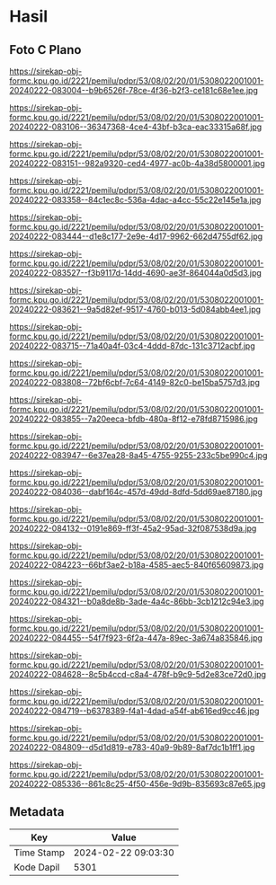 # Hasil

## Foto C Plano

https://sirekap-obj-formc.kpu.go.id/2221/pemilu/pdpr/53/08/02/20/01/5308022001001-20240222-083004--b9b6526f-78ce-4f36-b2f3-ce181c68e1ee.jpg

https://sirekap-obj-formc.kpu.go.id/2221/pemilu/pdpr/53/08/02/20/01/5308022001001-20240222-083106--36347368-4ce4-43bf-b3ca-eac33315a68f.jpg

https://sirekap-obj-formc.kpu.go.id/2221/pemilu/pdpr/53/08/02/20/01/5308022001001-20240222-083151--982a9320-ced4-4977-ac0b-4a38d5800001.jpg

https://sirekap-obj-formc.kpu.go.id/2221/pemilu/pdpr/53/08/02/20/01/5308022001001-20240222-083358--84c1ec8c-536a-4dac-a4cc-55c22e145e1a.jpg

https://sirekap-obj-formc.kpu.go.id/2221/pemilu/pdpr/53/08/02/20/01/5308022001001-20240222-083444--d1e8c177-2e9e-4d17-9962-662d4755df62.jpg

https://sirekap-obj-formc.kpu.go.id/2221/pemilu/pdpr/53/08/02/20/01/5308022001001-20240222-083527--f3b9117d-14dd-4690-ae3f-864044a0d5d3.jpg

https://sirekap-obj-formc.kpu.go.id/2221/pemilu/pdpr/53/08/02/20/01/5308022001001-20240222-083621--9a5d82ef-9517-4760-b013-5d084abb4ee1.jpg

https://sirekap-obj-formc.kpu.go.id/2221/pemilu/pdpr/53/08/02/20/01/5308022001001-20240222-083715--71a40a4f-03c4-4ddd-87dc-131c3712acbf.jpg

https://sirekap-obj-formc.kpu.go.id/2221/pemilu/pdpr/53/08/02/20/01/5308022001001-20240222-083808--72bf6cbf-7c64-4149-82c0-be15ba5757d3.jpg

https://sirekap-obj-formc.kpu.go.id/2221/pemilu/pdpr/53/08/02/20/01/5308022001001-20240222-083855--7a20eeca-bfdb-480a-8f12-e78fd8715986.jpg

https://sirekap-obj-formc.kpu.go.id/2221/pemilu/pdpr/53/08/02/20/01/5308022001001-20240222-083947--6e37ea28-8a45-4755-9255-233c5be990c4.jpg

https://sirekap-obj-formc.kpu.go.id/2221/pemilu/pdpr/53/08/02/20/01/5308022001001-20240222-084036--dabf164c-457d-49dd-8dfd-5dd69ae87180.jpg

https://sirekap-obj-formc.kpu.go.id/2221/pemilu/pdpr/53/08/02/20/01/5308022001001-20240222-084132--0191e869-ff3f-45a2-95ad-32f087538d9a.jpg

https://sirekap-obj-formc.kpu.go.id/2221/pemilu/pdpr/53/08/02/20/01/5308022001001-20240222-084223--66bf3ae2-b18a-4585-aec5-840f65609873.jpg

https://sirekap-obj-formc.kpu.go.id/2221/pemilu/pdpr/53/08/02/20/01/5308022001001-20240222-084321--b0a8de8b-3ade-4a4c-86bb-3cb1212c94e3.jpg

https://sirekap-obj-formc.kpu.go.id/2221/pemilu/pdpr/53/08/02/20/01/5308022001001-20240222-084455--54f7f923-6f2a-447a-89ec-3a674a835846.jpg

https://sirekap-obj-formc.kpu.go.id/2221/pemilu/pdpr/53/08/02/20/01/5308022001001-20240222-084628--8c5b4ccd-c8a4-478f-b9c9-5d2e83ce72d0.jpg

https://sirekap-obj-formc.kpu.go.id/2221/pemilu/pdpr/53/08/02/20/01/5308022001001-20240222-084719--b6378389-f4a1-4dad-a54f-ab616ed9cc46.jpg

https://sirekap-obj-formc.kpu.go.id/2221/pemilu/pdpr/53/08/02/20/01/5308022001001-20240222-084809--d5d1d819-e783-40a9-9b89-8af7dc1b1ff1.jpg

https://sirekap-obj-formc.kpu.go.id/2221/pemilu/pdpr/53/08/02/20/01/5308022001001-20240222-085336--861c8c25-4f50-456e-9d9b-835693c87e65.jpg


## Metadata

| Key        | Value               |
| ---------- | ------------------- |
| Time Stamp | 2024-02-22 09:03:30 |
| Kode Dapil | 5301                |



